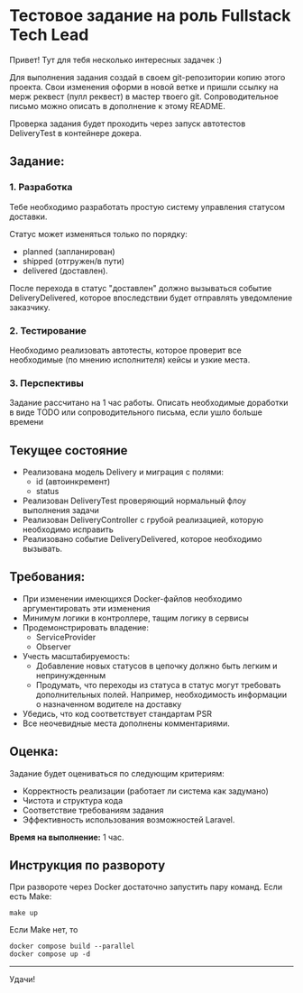 # Тестовое задание на роль Fullstack Tech Lead

Привет!
Тут для тебя несколько интересных задачек :)

Для выполнения задания создай в своем git-репозитории копию этого проекта. Свои изменения оформи в новой ветке и пришли ссылку на мерж реквест (пулл реквест) в мастер твоего git. 
Сопроводительное письмо можно описать в дополнение к этому README.

Проверка задания будет проходить через запуск автотестов DeliveryTest в контейнере докера.

## Задание:

### 1. Разработка

Тебе необходимо разработать простую систему управления статусом доставки.

Статус может изменяться только по порядку:
- planned (запланирован)
- shipped (отгружен/в пути)
- delivered (доставлен).

После перехода в статус "доставлен" должно вызываться событие DeliveryDelivered, которое впоследствии будет
отправлять уведомление заказчику.

### 2. Тестирование

Необходимо реализовать автотесты, которое проверит все необходимые (по мнению исполнителя) кейсы и узкие места.

### 3. Перспективы

Задание рассчитано на 1 час работы. Описать необходимые доработки в виде TODO или сопроводительного письма, если ушло больше времени

## Текущее состояние

- Реализована модель Delivery и миграция с полями:
  - id (автоинкремент)
  - status
- Реализован DeliveryTest проверяющий нормальный флоу выполнения задачи
- Реализован DeliveryController с грубой реализацией, которую необходимо исправить
- Реализовано событие DeliveryDelivered, которое необходимо вызывать.

## Требования:

- При изменении имеющихся Docker-файлов необходимо аргументировать эти изменения
- Минимум логики в контроллере, тащим логику в сервисы
- Продемонстрировать владение:
   - ServiceProvider
   - Observer
- Учесть масштабируемость:
   - Добавление новых статусов в цепочку должно быть легким и непринужденным
   - Продумать, что переходы из статуса в статус могут требовать дополнительных полей. Например, необходимость информации о назначенном водителе на доставку
- Убедись, что код соответствует стандартам PSR
- Все неочевидные места дополнены комментариями.

## Оценка:

Задание будет оцениваться по следующим критериям:

- Корректность реализации (работает ли система как задумано)
- Чистота и структура кода
- Соответствие требованиям задания
- Эффективность использования возможностей Laravel.

**Время на выполнение:** 1 час.

## Инструкция по развороту

При развороте через Docker достаточно запустить пару команд. Если есть Make:

```
make up
```
Если Make нет, то 
```
docker compose build --parallel
docker compose up -d
```

---

Удачи!
